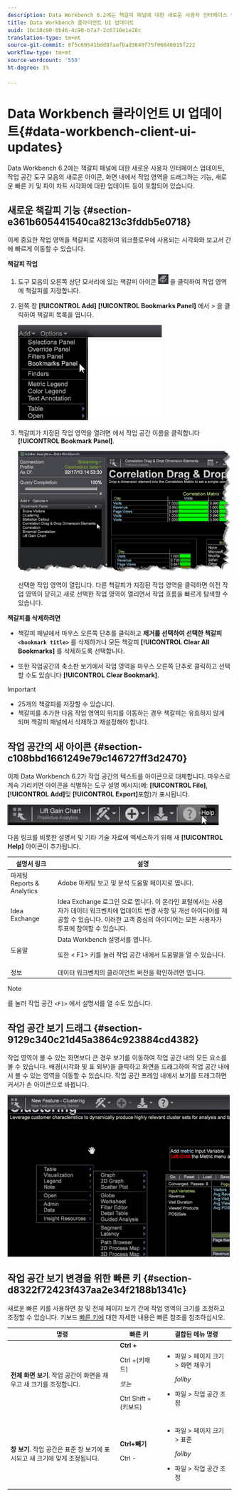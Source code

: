 ```yaml
---
description: Data Workbench 6.2에는 책갈피 패널에 대한 새로운 사용자 인터페이스 업데이트, 작업 공간 도구 모음의 새로운 아이콘, 화면 내에서 작업 영역을 드래그하는 기능, 새로운 빠른 키 및 파이 차트 시각화에 대한 업데이트 등이 포함되어 있습니다.
title: Data Workbench 클라이언트 UI 업데이트
uuid: 1bc18c90-8b46-4c90-b7a7-2c6710e1e28c
translation-type: tm+mt
source-git-commit: 8f5c69541bdd97aefbad3840f75f06846615f222
workflow-type: tm+mt
source-wordcount: '550'
ht-degree: 1%

---
```



# Data Workbench 클라이언트 UI 업데이트{#data-workbench-client-ui-updates}

Data Workbench 6.2에는 책갈피 패널에 대한 새로운 사용자 인터페이스 업데이트, 작업 공간 도구 모음의 새로운 아이콘, 화면 내에서 작업 영역을 드래그하는 기능, 새로운 빠른 키 및 파이 차트 시각화에 대한 업데이트 등이 포함되어 있습니다.

## 새로운 책갈피 기능 {#section-e361b605441540ca8213c3fddb5e0718}

이제 중요한 작업 영역을 책갈피로 지정하여 워크플로우에 사용되는 시각화와 보고서 간에 빠르게 이동할 수 있습니다.

**책갈피 작업**

1. 도구 모음의 오른쪽 상단 모서리에 있는 책갈피 아이콘 ![](assets/bookmark_icon.png) 을 클릭하여 작업 영역에 책갈피를 지정합니다.
1. 왼쪽 창 **[!UICONTROL Add]** **[!UICONTROL Bookmarks Panel]** 에서 > 을 클릭하여 책갈피 목록을 엽니다.

   ![](assets/bookmarks_panel.png)

1. 책갈피가 지정된 작업 영역을 열려면 에서 작업 공간 이름을 클릭합니다 **[!UICONTROL Bookmark Panel]**.

   ![](assets/bookmarks_panel_left.png)

   선택한 작업 영역이 열립니다. 다른 책갈피가 지정된 작업 영역을 클릭하면 이전 작업 영역이 닫히고 새로 선택한 작업 영역이 열리면서 작업 흐름을 빠르게 탐색할 수 있습니다.

**책갈피를 삭제하려면**

* 책갈피 패널에서 마우스 오른쪽 단추를 클릭하고 **제거를 선택하여 선택한 책갈피`<bookmark title>`** 를 삭제하거나 모든 책갈피 **[!UICONTROL Clear All Bookmarks]** 를 삭제하도록 선택합니다.

* 또한 작업공간의 축소판 보기에서 작업 영역을 마우스 오른쪽 단추로 클릭하고 선택할 수도 있습니다 **[!UICONTROL Clear Bookmark]**.

>[!IMPORTANT]
>
>* 25개의 책갈피를 저장할 수 있습니다.
>* 책갈피를 추가한 다음 작업 영역의 위치를 이동하는 경우 책갈피는 유효하지 않게 되며 책갈피 패널에서 삭제하고 재설정해야 합니다.

>



## 작업 공간의 새 아이콘 {#section-c108bbd1661249e79c146727ff3d2470}

이제 Data Workbench 6.2가 작업 공간의 텍스트를 아이콘으로 대체합니다. 마우스로 계속 가리키면 아이콘을 식별하는 도구 설명 메시지(예: **[!UICONTROL File]**, **[!UICONTROL Add]**&#x200B;및 **[!UICONTROL Export]**&#x200B;포함)가 표시됩니다.

![](assets/new_icons.png)

다음 링크를 비롯한 설명서 및 기타 기술 자료에 액세스하기 위해 새 **[!UICONTROL Help]** 아이콘이 추가됩니다.

<table id="table_64BBC67B1BB44B1197FF7E5E7B067696"> 
 <thead> 
  <tr> 
   <th colname="col1" class="entry"> 설명서 링크 </th> 
   <th colname="col2" class="entry"> 설명 </th> 
  </tr>
 </thead>
 <tbody> 
  <tr> 
   <td colname="col1"> 마케팅 Reports &amp; Analytics </td> 
   <td colname="col2">Adobe 마케팅 보고 및 분석 <span class="uicontrol"></span> 도움말 페이지로 엽니다. </td> 
  </tr> 
  <tr> 
   <td colname="col1"> Idea Exchange </td> 
   <td colname="col2">Idea Exchange 로그인 <span class="uicontrol"> 으로 엽니다</span>. 이 온라인 포털에서는 사용자가 데이터 워크벤치에 업데이트 변경 사항 및 개선 아이디어를 제공할 수 있습니다. 이러한 고객 중심의 아이디어는 모든 사용자가 투표에 참여할 수 있습니다. </td> 
  </tr> 
  <tr> 
   <td colname="col1"> 도움말 </td> 
   <td colname="col2">Data Workbench 설명서를 <span class="uicontrol"> 엽니다</span>. <p>또한 &lt; <span class="uicontrol"> F1&gt;</span> 키를 눌러 작업 공간 내에서 도움말을 열 수 있습니다. </p> </td> 
  </tr> 
  <tr> 
   <td colname="col1"> 정보 </td> 
   <td colname="col2">데이터 워크벤치의 <span class="uicontrol"> 클라이언트 버전을</span> 확인하려면 엽니다. </td> 
  </tr> 
 </tbody> 
</table>

>[!NOTE]
>
>를 눌러 작업 공간 `<F1>` 에서 설명서를 열 수도 있습니다.

## 작업 공간 보기 드래그 {#section-9129c340c21d45a3864c923884cd4382}

작업 영역이 볼 수 있는 화면보다 큰 경우 보기를 이동하여 작업 공간 내의 모든 요소를 볼 수 있습니다. 배경(시각화 및 표 외부)을 클릭하고 화면을 드래그하여 작업 공간 내에서 볼 수 있는 영역을 이동할 수 있습니다. 작업 공간 프레임 내에서 보기를 드래그하면 커서가 손 아이콘으로 바뀝니다.

![](assets/drag_workspace.png)

## 작업 공간 보기 변경을 위한 빠른 키 {#section-d8322f72423f437aa2e34f2188b1341c}

새로운 빠른 키를 사용하면 창 및 전체 페이지 보기 간에 작업 영역의 크기를 조정하고 조정할 수 있습니다. 키보드 [빠른 키에](https://docs.adobe.com/content/help/en/data-workbench/using/client/visualizations/c-qk-ref.html) 대한 자세한 내용은 빠른 참조를 참조하십시오.

<table id="table_A01C514C99F043338D183A6839E03DEA"> 
 <thead> 
  <tr> 
   <th colname="col1" class="entry"> 명령 </th> 
   <th colname="col2" class="entry"> 빠른 키 </th> 
   <th colname="col3" class="entry"> 결합된 메뉴 명령 </th> 
  </tr>
 </thead>
 <tbody> 
  <tr> 
   <td colname="col1"><b>전체 화면 보기</b>. 작업 공간이 화면을 채우고 새 크기를 조정합니다. </td> 
   <td colname="col2"><b>Ctrl +</b> <p>Ctrl +(키패드) </p> <p><i> 또는 </i> </p> <p>Ctrl Shift +(키보드) </p> </td> 
   <td colname="col3"> 
    <ul id="ul_C7C731B894D946D9916F50806F015857"> 
     <li id="li_452B4C119B1A40038A408CFFC53653A9">파일 &gt; 페이지 크기 &gt; 화면 채우기 <p><i>follby</i> </p> </li> 
     <li id="li_DE9B8B31B9F24A6AA68A1D0DB886B501">파일 &gt; 작업 공간 조정 </li> 
    </ul> </td> 
  </tr> 
  <tr> 
   <td colname="col1"><b>창 보기</b>. 작업 공간은 표준 창 보기에 표시되고 새 크기에 맞게 조정됩니다. </td> 
   <td colname="col2"><b>Ctrl+빼기</b> <p>Ctrl - </p> </td> 
   <td colname="col3"> 
    <ul id="ul_3474B9EFD69343C09BC84E485D896C28"> 
     <li id="li_820BAED76FF24A5785E6D89C5C692DD5">파일 &gt; 페이지 크기 &gt; 표준 <p><i>follby</i> </p> </li> 
     <li id="li_337789F282CE4C2C990C67B115782454">파일 &gt; 작업 공간 조정 </li> 
    </ul> </td> 
  </tr> 
 </tbody> 
</table>

